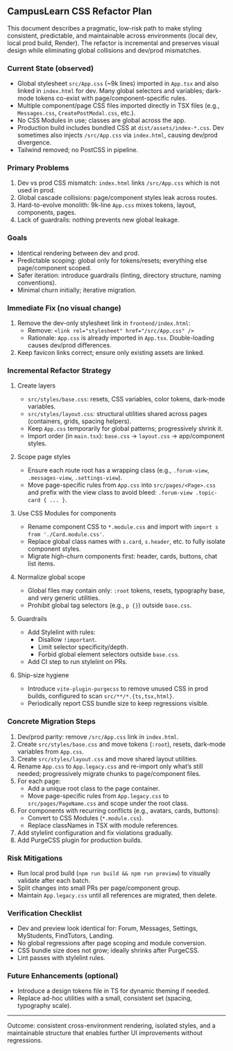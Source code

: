 ## CampusLearn CSS Refactor Plan

This document describes a pragmatic, low-risk path to make styling consistent, predictable, and maintainable across environments (local dev, local prod build, Render). The refactor is incremental and preserves visual design while eliminating global collisions and dev/prod mismatches.

### Current State (observed)
- Global stylesheet `src/App.css` (~9k lines) imported in `App.tsx` and also linked in `index.html` for dev. Many global selectors and variables; dark-mode tokens co-exist with page/component-specific rules.
- Multiple component/page CSS files imported directly in TSX files (e.g., `Messages.css`, `CreatePostModal.css`, etc.).
- No CSS Modules in use; classes are global across the app.
- Production build includes bundled CSS at `dist/assets/index-*.css`. Dev sometimes also injects `/src/App.css` via `index.html`, causing dev/prod divergence.
- Tailwind removed; no PostCSS in pipeline.

### Primary Problems
1. Dev vs prod CSS mismatch: `index.html` links `/src/App.css` which is not used in prod.
2. Global cascade collisions: page/component styles leak across routes.
3. Hard-to-evolve monolith: 9k-line `App.css` mixes tokens, layout, components, pages.
4. Lack of guardrails: nothing prevents new global leakage.

### Goals
- Identical rendering between dev and prod.
- Predictable scoping: global only for tokens/resets; everything else page/component scoped.
- Safer iteration: introduce guardrails (linting, directory structure, naming conventions).
- Minimal churn initially; iterative migration.

### Immediate Fix (no visual change)
1. Remove the dev-only stylesheet link in `frontend/index.html`:
   - Remove: `<link rel="stylesheet" href="/src/App.css" />`
   - Rationale: `App.css` is already imported in `App.tsx`. Double-loading causes dev/prod differences.
2. Keep favicon links correct; ensure only existing assets are linked.

### Incremental Refactor Strategy
1. Create layers
   - `src/styles/base.css`: resets, CSS variables, color tokens, dark-mode variables.
   - `src/styles/layout.css`: structural utilities shared across pages (containers, grids, spacing helpers).
   - Keep `App.css` temporarily for global patterns; progressively shrink it.
   - Import order (in `main.tsx`): `base.css` → `layout.css` → app/component styles.

2. Scope page styles
   - Ensure each route root has a wrapping class (e.g., `.forum-view`, `.messages-view`, `.settings-view`).
   - Move page-specific rules from `App.css` into `src/pages/<Page>.css` and prefix with the view class to avoid bleed: `.forum-view .topic-card { ... }`.

3. Use CSS Modules for components
   - Rename component CSS to `*.module.css` and import with `import s from './Card.module.css'`.
   - Replace global class names with `s.card`, `s.header`, etc. to fully isolate component styles.
   - Migrate high-churn components first: header, cards, buttons, chat list items.

4. Normalize global scope
   - Global files may contain only: `:root` tokens, resets, typography base, and very generic utilities.
   - Prohibit global tag selectors (e.g., `p {}`) outside `base.css`.

5. Guardrails
   - Add Stylelint with rules:
     - Disallow `!important`.
     - Limit selector specificity/depth.
     - Forbid global element selectors outside `base.css`.
   - Add CI step to run stylelint on PRs.

6. Ship-size hygiene
   - Introduce `vite-plugin-purgecss` to remove unused CSS in prod builds, configured to scan `src/**/*.{ts,tsx,html}`.
   - Periodically report CSS bundle size to keep regressions visible.

### Concrete Migration Steps
1. Dev/prod parity: remove `/src/App.css` link in `index.html`.
2. Create `src/styles/base.css` and move tokens (`:root`), resets, dark-mode variables from `App.css`.
3. Create `src/styles/layout.css` and move shared layout utilities.
4. Rename `App.css` to `App.legacy.css` and re-import only what’s still needed; progressively migrate chunks to page/component files.
5. For each page:
   - Add a unique root class to the page container.
   - Move page-specific rules from `App.legacy.css` to `src/pages/PageName.css` and scope under the root class.
6. For components with recurring conflicts (e.g., avatars, cards, buttons):
   - Convert to CSS Modules (`*.module.css`).
   - Replace classNames in TSX with module references.
7. Add stylelint configuration and fix violations gradually.
8. Add PurgeCSS plugin for production builds.

### Risk Mitigations
- Run local prod build (`npm run build && npm run preview`) to visually validate after each batch.
- Split changes into small PRs per page/component group.
- Maintain `App.legacy.css` until all references are migrated, then delete.

### Verification Checklist
- Dev and preview look identical for: Forum, Messages, Settings, MyStudents, FindTutors, Landing.
- No global regressions after page scoping and module conversion.
- CSS bundle size does not grow; ideally shrinks after PurgeCSS.
- Lint passes with stylelint rules.

### Future Enhancements (optional)
- Introduce a design tokens file in TS for dynamic theming if needed.
- Replace ad-hoc utilities with a small, consistent set (spacing, typography scale).

---

Outcome: consistent cross-environment rendering, isolated styles, and a maintainable structure that enables further UI improvements without regressions.


